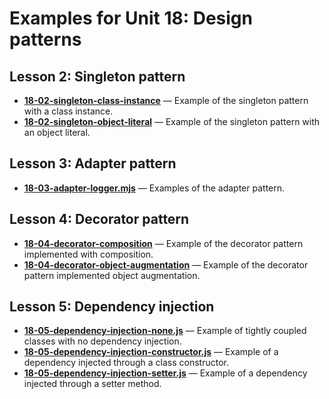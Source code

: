 # Examples for Unit 18: Design patterns

## Lesson 2: Singleton pattern

- **[18-02-singleton-class-instance](18-02-singleton-class-instance/)** — Example of the singleton pattern with a class instance.
- **[18-02-singleton-object-literal](18-02-singleton-object-literal/)** — Example of the singleton pattern with an object literal.

## Lesson 3: Adapter pattern

- **[18-03-adapter-logger.mjs](18-03-adapter-logger.mjs)** — Examples of the adapter pattern.

## Lesson 4: Decorator pattern

- **[18-04-decorator-composition](18-04-decorator-composition/)** — Example of the decorator pattern implemented with composition.
- **[18-04-decorator-object-augmentation](18-04-decorator-object-augmentation/)** — Example of the decorator pattern implemented object augmentation.

## Lesson 5: Dependency injection

- **[18-05-dependency-injection-none.js](18-05-dependency-injection-none.js)** — Example of tightly coupled classes with no dependency injection.
- **[18-05-dependency-injection-constructor.js](18-05-dependency-injection-constructor.js)** — Example of a dependency injected through a class constructor.
- **[18-05-dependency-injection-setter.js](18-05-dependency-injection-setter.js)** — Example of a dependency injected through a setter method.
